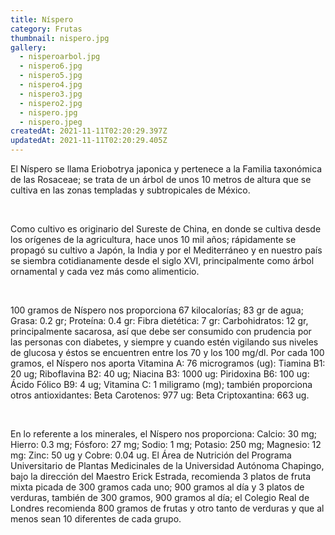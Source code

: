 ```yaml
---
title: Níspero
category: Frutas
thumbnail: nispero.jpg
gallery:
  - nisperoarbol.jpg
  - nispero6.jpg
  - nispero5.jpg
  - nispero4.jpg
  - nispero3.jpg
  - nispero2.jpg
  - nispero.jpg
  - nispero.jpeg
createdAt: 2021-11-11T02:20:29.397Z
updatedAt: 2021-11-11T02:20:29.405Z
---
```

El Níspero se llama Eriobotrya japonica y pertenece a la Familia taxonómica de las Rosaceae; se trata de un árbol de unos 10 metros de altura que se cultiva en las zonas templadas y subtropicales de México.

<br/>

Como cultivo es originario del Sureste de China, en donde se cultiva desde los orígenes de la agricultura, hace unos 10 mil años; rápidamente se propagó su cultivo a Japón, la India y por el Mediterráneo y en nuestro país se siembra cotidianamente desde el siglo XVI, principalmente como árbol ornamental y cada vez más como alimenticio.

<br/>

100 gramos de Níspero nos proporciona 67 kilocalorías; 83 gr de agua; Grasa: 0.2 gr; Proteína: 0.4 gr: Fibra dietética: 7 gr: Carbohidratos: 12 gr, principalmente sacarosa, así que debe ser consumido con prudencia por las personas con diabetes, y siempre y cuando estén vigilando sus niveles de glucosa y éstos se encuentren entre los 70 y los 100 mg/dl. Por cada 100 gramos, el Níspero nos aporta Vitamina A: 76 microgramos (ug): Tiamina B1: 20 ug; Riboflavina B2: 40 ug; Niacina B3: 1000 ug: Piridoxina B6: 100 ug: Ácido Fólico B9: 4 ug; Vitamina C: 1 miligramo (mg); también proporciona otros antioxidantes: Beta Carotenos: 977 ug: Beta Criptoxantina: 663 ug.

<br/>

En lo referente a los minerales, el Níspero nos proporciona: Calcio: 30 mg; Hierro: 0.3 mg; Fósforo: 27 mg; Sodio: 1 mg; Potasio: 250 mg; Magnesio: 12 mg: Zinc: 50 ug y Cobre: 0.04 ug. El Área de Nutrición del Programa Universitario de Plantas Medicinales de la Universidad Autónoma Chapingo, bajo la dirección del Maestro Erick Estrada, recomienda 3 platos de fruta mixta picada de 300 gramos cada uno; 900 gramos al día y 3 platos de verduras, también de 300 gramos, 900 gramos al día; el Colegio Real de Londres recomienda 800 gramos de frutas y otro tanto de verduras y que al menos sean 10 diferentes de cada grupo.